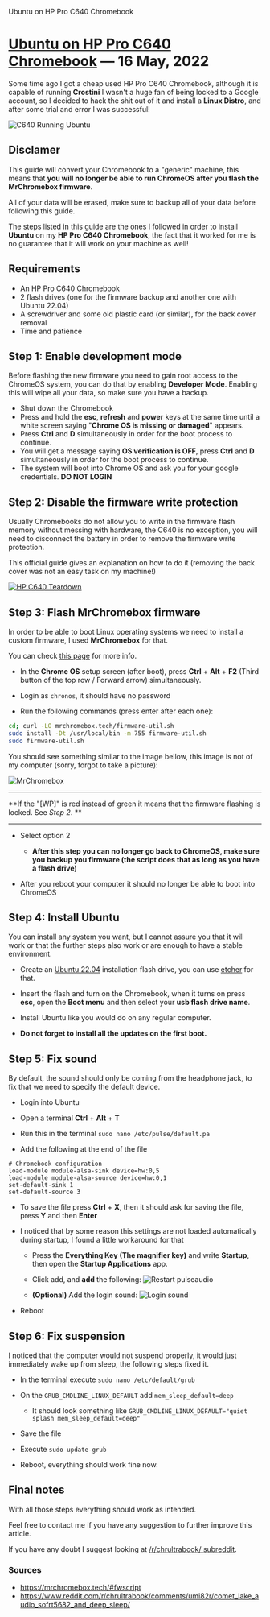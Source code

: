 Ubuntu on HP Pro C640 Chromebook

# [Ubuntu on HP Pro C640 Chromebook](#) &mdash; 16 May, 2022

Some time ago I got a cheap used HP Pro C640 Chromebook, although it is capable of running **Crostini**
I wasn't a huge fan of being locked to a Google account, so I decided to hack  the shit out of it and install a
**Linux Distro**, and after some trial and error I was successful!

![C640 Running Ubuntu](/article_files/20220517_hp_pro_c640_chromebook_ubuntu/c640.jpeg)

## Disclamer

This guide will convert your Chromebook to a "generic" machine, this means that **you will no longer be able to run ChromeOS
after you flash the MrChromebox firmware**.

All of your data will be erased, make sure to backup all of your data before following this guide.

The steps listed in this guide are the ones I followed in order to install **Ubuntu** on my **HP Pro C640 Chromebook**, 
the fact that it worked for me is no guarantee that it will work on your machine as well!

## Requirements
- An HP Pro C640 Chromebook
- 2 flash drives (one for the firmware backup and another one with Ubuntu 22.04)
- A screwdriver and some old plastic card (or similar), for the back cover removal
- Time and patience

## Step 1: Enable development mode

Before flashing the new firmware you need to gain root access to the ChromeOS system, you can do that by enabling **Developer Mode**.
Enabling this will wipe all your data, so make sure you have a backup.

 - Shut down the Chromebook
 - Press and hold the **esc**, **refresh** and **power** keys at the same time until a white screen saying "**Chrome OS is missing or damaged**" appears.
 - Press **Ctrl** and **D** simultaneously in order for the boot process to continue.
 - You will get a message saying **OS verification is OFF**, press **Ctrl** and **D** simultaneously in order for the boot process to continue.
 - The system will boot into Chrome OS and ask you for your google credentials. **DO NOT LOGIN**

## Step 2: Disable the firmware write protection

Usually Chromebooks do not allow you to write in the firmware flash memory without messing with hardware, the C640 is no exception,
you will need to disconnect the battery in order to remove the firmware write protection.

This official guide gives an explanation on how to do it (removing the back cover was not an easy task on my machine!)

[![HP C640 Teardown](https://img.youtube.com/vi/CTN52CBXzaE/0.jpg)](https://www.youtube.com/watch?v=CTN52CBXzaE)

## Step 3: Flash MrChromebox firmware

In order to be able to boot Linux operating systems we need to install a custom firmware, I used **MrChromebox** for that.

You can check [this page](https://mrchromebox.tech/#fwscript) for more info.

- In the **Chrome OS** setup screen (after boot), press **Ctrl** + **Alt** + **F2** (Third button of the top row / Forward arrow) simultaneously.
- Login as `chronos`, it should have no password

- Run the following commands (press enter after each one):
```sh
cd; curl -LO mrchromebox.tech/firmware-util.sh
sudo install -Dt /usr/local/bin -m 755 firmware-util.sh
sudo firmware-util.sh
```

You should see something similar to the image bellow, this image is not of my computer (sorry, forgot to take a picture):

![MrChromebox](/article_files/20220517_hp_pro_c640_chromebook_ubuntu/mrchromebox.png)

---
**If the "[WP]" is red instead of green it means that the firmware flashing is locked. See *Step 2*. **

---

- Select option 2
  - **After this step you can no longer go back to ChromeOS, make sure you backup you firmware (the script does that as long as you have a flash drive)**

- After you reboot your computer it should no longer be able to boot into ChromeOS

## Step 4: Install Ubuntu

You can install any system you want, but I cannot assure you that it will work or that the further steps also work or are enough to have a stable environment.

- Create an [Ubuntu 22.04](https://ubuntu.com/download/desktop/thank-you?version=22.04&architecture=amd64) installation flash drive, you can use [etcher](https://www.balena.io/etcher/) for that.

- Insert the flash and turn on the Chromebook, when it turns on press **esc**, open the **Boot menu** and then select your **usb flash drive name**.

- Install Ubuntu like you would do on any regular computer.

- **Do not forget to install all the updates on the first boot.**

## Step 5: Fix sound

By default, the sound should only be coming from the headphone jack, to fix that we need to specify the default device.

- Login into Ubuntu

- Open a terminal **Ctrl** + **Alt** + **T**

- Run this in the terminal `sudo nano /etc/pulse/default.pa`

- Add the following at the end of the file
```shell
# Chromebook configuration
load-module module-alsa-sink device=hw:0,5
load-module module-alsa-source device=hw:0,1
set-default-sink 1
set-default-source 3
```

- To save the file press **Ctrl** + **X**, then it should ask for saving the file, press **Y** and then **Enter**

- I noticed that by some reason this settings are not loaded automatically during startup, I found a little workaround for that
  
  - Press the **Everything Key (The magnifier key)** and write **Startup**, then open the **Startup Applications** app.

  - Click add, and **add** the following:
    ![Restart pulseaudio](/article_files/20220517_hp_pro_c640_chromebook_ubuntu/restart_pulseaudio.png)

  - **(Optional)** Add the login sound:
    ![Login sound](/article_files/20220517_hp_pro_c640_chromebook_ubuntu/login_sound.png)

- Reboot
 
## Step 6: Fix suspension

I noticed that the computer would not suspend properly, it would just immediately wake up from sleep, the following steps fixed it.

- In the terminal execute `sudo nano /etc/default/grub`
- On the `GRUB_CMDLINE_LINUX_DEFAULT` add `mem_sleep_default=deep`
  - It should look something like `GRUB_CMDLINE_LINUX_DEFAULT="quiet splash mem_sleep_default=deep"`
- Save the file

- Execute `sudo update-grub`

- Reboot, everything should work fine now.

## Final notes
With all those steps everything should work as intended.

Feel free to contact me if you have any suggestion to further improve this article.

If you have any doubt I suggest looking at [/r/chrultrabook/ subreddit](https://www.reddit.com/r/chrultrabook/).

### Sources
 - https://mrchromebox.tech/#fwscript
 - https://www.reddit.com/r/chrultrabook/comments/umi82r/comet_lake_audio_sofrt5682_and_deep_sleep/